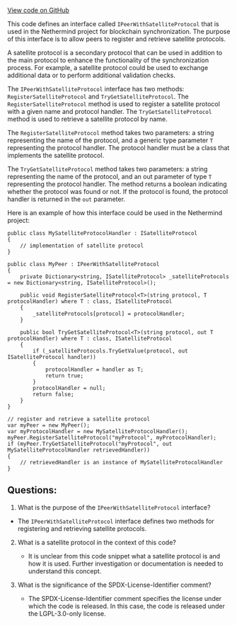 [View code on GitHub](https://github.com/nethermindeth/nethermind/Nethermind.Blockchain/Synchronization/IPeerWithSatelliteProtocol.cs)

This code defines an interface called `IPeerWithSatelliteProtocol` that is used in the Nethermind project for blockchain synchronization. The purpose of this interface is to allow peers to register and retrieve satellite protocols. 

A satellite protocol is a secondary protocol that can be used in addition to the main protocol to enhance the functionality of the synchronization process. For example, a satellite protocol could be used to exchange additional data or to perform additional validation checks. 

The `IPeerWithSatelliteProtocol` interface has two methods: `RegisterSatelliteProtocol` and `TryGetSatelliteProtocol`. The `RegisterSatelliteProtocol` method is used to register a satellite protocol with a given name and protocol handler. The `TryGetSatelliteProtocol` method is used to retrieve a satellite protocol by name. 

The `RegisterSatelliteProtocol` method takes two parameters: a string representing the name of the protocol, and a generic type parameter `T` representing the protocol handler. The protocol handler must be a class that implements the satellite protocol. 

The `TryGetSatelliteProtocol` method takes two parameters: a string representing the name of the protocol, and an out parameter of type `T` representing the protocol handler. The method returns a boolean indicating whether the protocol was found or not. If the protocol is found, the protocol handler is returned in the `out` parameter. 

Here is an example of how this interface could be used in the Nethermind project:

```
public class MySatelliteProtocolHandler : ISatelliteProtocol
{
    // implementation of satellite protocol
}

public class MyPeer : IPeerWithSatelliteProtocol
{
    private Dictionary<string, ISatelliteProtocol> _satelliteProtocols = new Dictionary<string, ISatelliteProtocol>();

    public void RegisterSatelliteProtocol<T>(string protocol, T protocolHandler) where T : class, ISatelliteProtocol
    {
        _satelliteProtocols[protocol] = protocolHandler;
    }

    public bool TryGetSatelliteProtocol<T>(string protocol, out T protocolHandler) where T : class, ISatelliteProtocol
    {
        if (_satelliteProtocols.TryGetValue(protocol, out ISatelliteProtocol handler))
        {
            protocolHandler = handler as T;
            return true;
        }
        protocolHandler = null;
        return false;
    }
}

// register and retrieve a satellite protocol
var myPeer = new MyPeer();
var myProtocolHandler = new MySatelliteProtocolHandler();
myPeer.RegisterSatelliteProtocol("myProtocol", myProtocolHandler);
if (myPeer.TryGetSatelliteProtocol("myProtocol", out MySatelliteProtocolHandler retrievedHandler))
{
    // retrievedHandler is an instance of MySatelliteProtocolHandler
}
```
## Questions: 
 1. What is the purpose of the `IPeerWithSatelliteProtocol` interface?
   - The `IPeerWithSatelliteProtocol` interface defines two methods for registering and retrieving satellite protocols.

2. What is a satellite protocol in the context of this code?
   - It is unclear from this code snippet what a satellite protocol is and how it is used. Further investigation or documentation is needed to understand this concept.

3. What is the significance of the SPDX-License-Identifier comment?
   - The SPDX-License-Identifier comment specifies the license under which the code is released. In this case, the code is released under the LGPL-3.0-only license.
